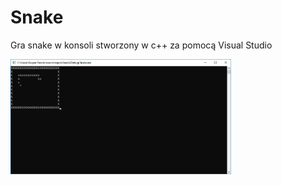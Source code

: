 # Snake
Gra snake w konsoli stworzony w c++ za pomocą Visual Studio

<img align="center" src="https://raw.githubusercontent.com/kacperpasnik/Snake/master/game.png" width="70%"/>
